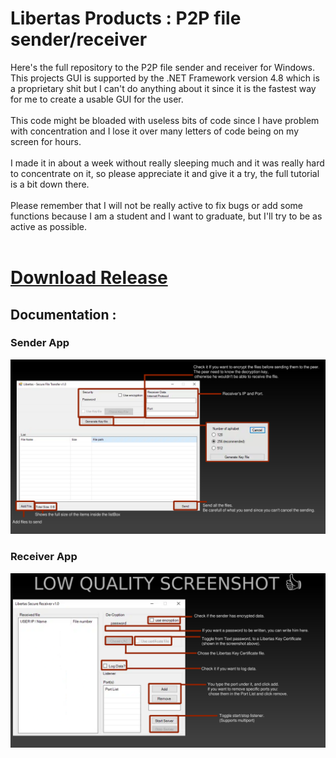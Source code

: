 # Libertas Products : P2P file sender/receiver
Here's the full repository to the P2P file sender and receiver for Windows.<br>
This projects GUI is supported by the .NET Framework version 4.8 which is a proprietary shit but I can't do anything about it since it is the fastest way for me to create a usable GUI for the user. 
<br><br>
This code might be bloaded with useless bits of code since I have problem with concentration and I lose it over many letters of code being on my screen for hours.<br><br>
I made it in about a week without really sleeping much and it was really hard to concentrate on it, so please appreciate it and give it a try, the full tutorial is a bit down there.
<br><br>Please remember that I will not be really active to fix bugs or add some functions because I am a student and I want to graduate, but I'll try to be as active as possible.<br><br>
# [Download Release](https://github.com/st2o1/Libertas-P2P-File-Transfer/releases/tag/Libertas-P2P)

## Documentation :
### Sender App
<img src="https://github.com/st2o1/Libertas-P2P-File-Transfer/blob/main/Documentation/Doc_Sender.png?raw=true">
<br>

### Receiver App
<img src="https://github.com/st2o1/Libertas-P2P-File-Transfer/blob/main/Documentation/Doc_Receiver.png?raw=true">
